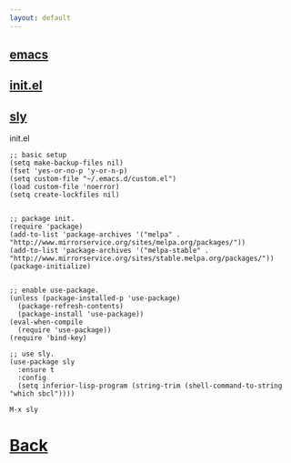 ```yaml
---
layout: default
---
```




## [emacs](https://www.gnu.org/software/emacs/download.html)
## [init.el](https://www.gnu.org/software/emacs/manual/html_node/emacs/Init-File.html)
## [sly](https://joaotavora.github.io/sly/)


init.el


``` emacs-lisp
;; basic setup
(setq make-backup-files nil)
(fset 'yes-or-no-p 'y-or-n-p)
(setq custom-file "~/.emacs.d/custom.el")
(load custom-file 'noerror)
(setq create-lockfiles nil)


;; package init.
(require 'package)
(add-to-list 'package-archives '("melpa" . "http://www.mirrorservice.org/sites/melpa.org/packages/"))
(add-to-list 'package-archives '("melpa-stable" . "http://www.mirrorservice.org/sites/stable.melpa.org/packages/"))
(package-initialize)


;; enable use-package.
(unless (package-installed-p 'use-package)
  (package-refresh-contents)
  (package-install 'use-package))
(eval-when-compile
  (require 'use-package))
(require 'bind-key)

;; use sly.
(use-package sly
  :ensure t
  :config
  (setq inferior-lisp-program (string-trim (shell-command-to-string "which sbcl"))))
```


    M-x sly


# [Back](./)
